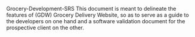 
Grocery-Development-SRS
This document is meant to delineate the features of (GDW) Grocery Delivery Website, so as to serve as a guide to the developers on one hand and a software validation document for the prospective client on the other.
